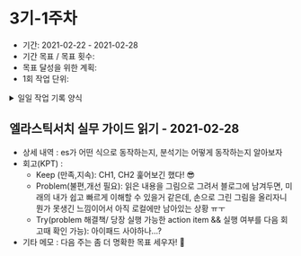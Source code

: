 # 3기-1주차
- 기간: 2021-02-22 - 2021-02-28
- 기간 목표 / 목표 횟수: 
- 목표 달성을 위한 계획: 
- 1회 작업 단위: 
  
<details><summary>일일 작업 기록 양식</summary>

양식 1. KPT  

## 작업 내용 - 작업일
- 산출물(commit url,블로그 주소,...) : 
- 회고(KPT) :
  - Keep (만족,지속):
  - Problem(불편,개선 필요):
  - Try(problem 해결책/ 당장 실행 가능한 action item && 실행 여부를 다음 회고때 확인 가능): 
- 기타 메모 : 

양식 2. [5Fs](http://egloos.zum.com/agile/v/4122099)

## 작업 내용 - 작업일
- 산출물(commit url,블로그 주소,...) : 
- 회고(5Fs) :
  - 사실 (Facts) :
  - 느낌 (Feeling) :
  - 배운 점 (Findings)
  - 미래의 행동계획 (Future / action item): 
  - 피드백 (Feedback / 스크럼 기간 동안 Future 실행 후, 주간회고 직전 항목 채우기):
- 기타 메모 : 

</details>

## 엘라스틱서치 실무 가이드 읽기 - 2021-02-28
- 상세 내역 : es가 어떤 식으로 동작하는지, 분석기는 어떻게 동작하는지 알아보자
- 회고(KPT) :
  - Keep (만족,지속): CH1, CH2 훑어보긴 했다! :sunglasses:
  - Problem(불편,개선 필요): 읽은 내용을 그림으로 그려서 블로그에 남겨두면, 미래의 내가 쉽고 빠르게 이해할 수 있을거 같은데, 손으로 그린 그림을 올리자니 뭔가 못생긴 느낌이어서 아직 로컬에만 남아있는 상황 ㅠㅜ
  - Try(problem 해결책/ 당장 실행 가능한 action item && 실행 여부를 다음 회고때 확인 가능): 아이패드 사야하나...?
- 기타 메모 : 다음 주는 좀 더 명확한 목표 세우자! :muscle: